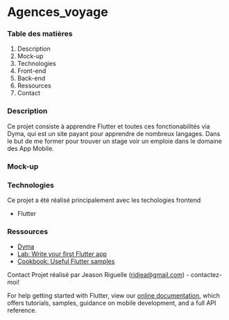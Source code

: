 # Agences_voyage

### Table des matières

1. Description
2. Mock-up
3. Technologies
4. Front-end
5. Back-end
6. Ressources
7. Contact

### Description

Ce projet consiste à apprendre Flutter et toutes ces fonctionabilités via Dyma, qui est un site payant pour apprendre de nombreux langages. Dans le but de me former pour trouver un stage voir un emploie dans le domaine des App Mobile.

### Mock-up

### Technologies

Ce projet a été réalisé principalement avec les techologies frontend

- Flutter

### Ressources
- [Dyma](https://dyma.fr)
- [Lab: Write your first Flutter app](https://flutter.dev/docs/get-started/codelab)
- [Cookbook: Useful Flutter samples](https://flutter.dev/docs/cookbook)

Contact
Projet réalisé par Jeason Riguelle (ridjea@gmail.com) - contactez-moi!


For help getting started with Flutter, view our
[online documentation](https://flutter.dev/docs), which offers tutorials,
samples, guidance on mobile development, and a full API reference.
